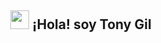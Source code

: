 <h2 align = "center">
	<a target="_blank" rel="noopener noreferrer" href="#"><img src="[/patrickwebsdev/patrickwebsdev/raw/master/images/handshake.webp?raw=true](https://tenor.com/bkzj5.gif)" width="30px" style="max-width: 100%;"></a>
	¡Hola! soy Tony Gil
</h2>
